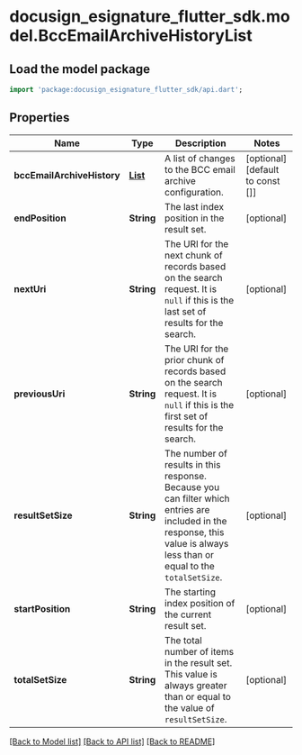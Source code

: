 # docusign_esignature_flutter_sdk.model.BccEmailArchiveHistoryList

## Load the model package
```dart
import 'package:docusign_esignature_flutter_sdk/api.dart';
```

## Properties
Name | Type | Description | Notes
------------ | ------------- | ------------- | -------------
**bccEmailArchiveHistory** | [**List<BccEmailArchiveHistory>**](BccEmailArchiveHistory.md) | A list of changes to the BCC email archive configuration. | [optional] [default to const []]
**endPosition** | **String** | The last index position in the result set.  | [optional] 
**nextUri** | **String** | The URI for the next chunk of records based on the search request. It is `null` if this is the last set of results for the search.  | [optional] 
**previousUri** | **String** | The URI for the prior chunk of records based on the search request. It is `null` if this is the first set of results for the search.  | [optional] 
**resultSetSize** | **String** | The number of results in this response. Because you can filter which entries are included in the response, this value is always less than or equal to the `totalSetSize`. | [optional] 
**startPosition** | **String** | The starting index position of the current result set. | [optional] 
**totalSetSize** | **String** | The total number of items in the result set. This value is always greater than or equal to the value of `resultSetSize`. | [optional] 

[[Back to Model list]](../README.md#documentation-for-models) [[Back to API list]](../README.md#documentation-for-api-endpoints) [[Back to README]](../README.md)


